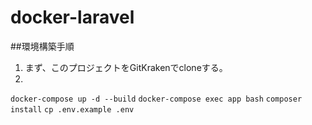 # docker-laravel
##環境構築手順
1. まず、このプロジェクトをGitKrakenでcloneする。
2. 
`docker-compose up -d --build`
`docker-compose exec app bash`
`composer install`
`cp .env.example .env`
